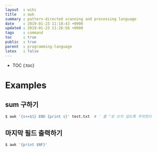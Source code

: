 ```yaml
---
layout  : wiki
title   : awk
summary : pattern-directed scanning and processing language
date    : 2019-01-23 11:18:43 +0900
updated : 2019-01-23 11:26:56 +0900
tags    : command
toc     : true
public  : true
parent  : programming-language
latex   : false
---
```

* TOC
{:toc}

# Examples
## sum 구하기
```sh
$ awk '{s+=$1} END {print s}' test.txt  # ' 를 "로 쓰지 않도록 주의한다
```

## 마지막 필드 출력하기
```sh
$ awk '{print $NF}'
```

